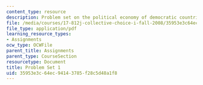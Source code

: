```yaml
---
content_type: resource
description: Problem set on the political economy of democratic countries.
file: /media/courses/17-812j-collective-choice-i-fall-2008/35953e3c64ec94143785f28c5d48a1f8_pset1.pdf
file_type: application/pdf
learning_resource_types:
- Assignments
ocw_type: OCWFile
parent_title: Assignments
parent_type: CourseSection
resourcetype: Document
title: Problem Set 1
uid: 35953e3c-64ec-9414-3785-f28c5d48a1f8
---
```


